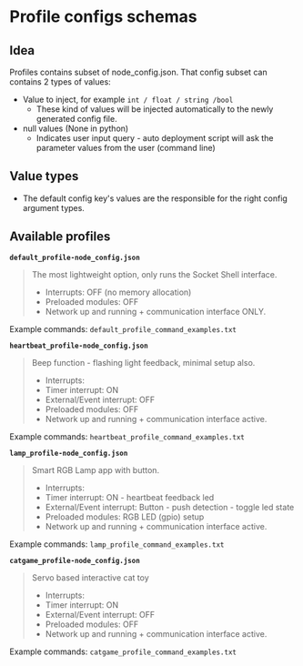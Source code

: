 # Profile configs schemas

## Idea

Profiles contains subset of node_config.json.
That config subset can contains 2 types of values:

- Value to inject, for example `int / float / string /bool`
  - These kind of values will be injected automatically to the newly generated config file. 
- null values (None in python)
  - Indicates user input query - auto deployment script will ask the parameter values from the user (command line)
  
## Value types

- The default config key's values are the responsible for the right config argument types.


## Available profiles

**`default_profile-node_config.json`**

> The most lightweight option, only runs the Socket Shell interface.
> 
> - Interrupts: OFF (no memory allocation)
> - Preloaded modules: OFF
> - Network up and running + communication interface ONLY.

Example commands: `default_profile_command_examples.txt`

**`heartbeat_profile-node_config.json`**

> Beep function - flashing light feedback, minimal setup also.
> 
> - Interrupts:
>  - Timer interrupt: ON
>  - External/Event interrupt: OFF 
> - Preloaded modules: OFF
> - Network up and running + communication interface active.

Example commands: `heartbeat_profile_command_examples.txt`

**`lamp_profile-node_config.json`**

> Smart RGB Lamp app with button. 
> 
> - Interrupts:
>  - Timer interrupt: ON - heartbeat feedback led
>  - External/Event interrupt: Button - push detection - toggle led state 
> - Preloaded modules: RGB LED (gpio) setup
> - Network up and running + communication interface active.

Example commands: `lamp_profile_command_examples.txt`

**`catgame_profile-node_config.json`**

> Servo based interactive cat toy
> 
> - Interrupts:
>  - Timer interrupt: ON
>  - External/Event interrupt: OFF
> - Preloaded modules: OFF
> - Network up and running + communication interface active.

Example commands: `catgame_profile_command_examples.txt`
